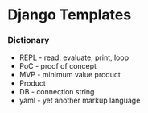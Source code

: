 # Django Templates


### Dictionary
- REPL - read, evaluate, print, loop
- PoC - proof of concept
- MVP - minimum value product
- Product
- DB - connection string
- yaml - yet another markup language